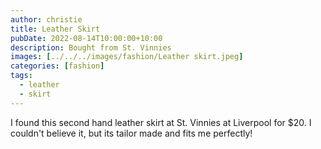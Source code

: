 ```yaml
---
author: christie
title: Leather Skirt
pubDate: 2022-08-14T10:00:00+10:00
description: Bought from St. Vinnies
images: [../../../images/fashion/Leather skirt.jpeg]
categories: [fashion]
tags:
  - leather
  - skirt
---
```


I found this second hand leather skirt at St. Vinnies at Liverpool for $20.
I couldn't believe it, but its tailor made and fits me perfectly!
